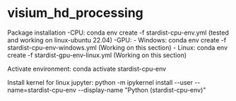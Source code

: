 # visium_hd_processing
Package installation
-CPU: conda env create -f stardist-cpu-env.yml (tested and working on linux-ubuntu 22.04)
-GPU:
    - Windows: conda env create -f stardist-cpu-env-windows.yml (Working on this section)
    - Linux: conda env create -f stardist-gpu-env-linux.yml     (Working on this section)

Activate environment: conda activate stardist-cpu-env

Install kernel for linux jupyter: python -m ipykernel install --user --name=stardist-cpu-env --display-name "Python (stardist-cpu-env)"



